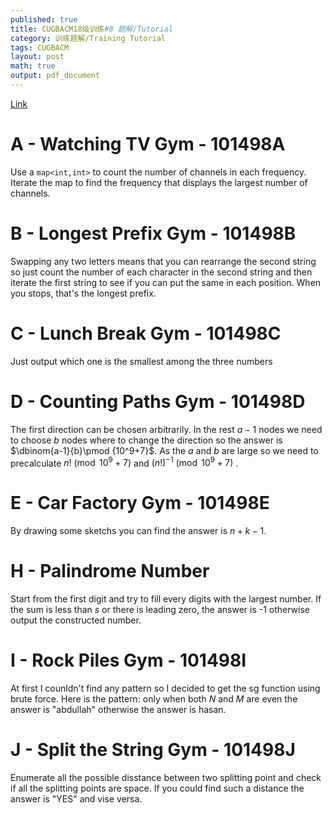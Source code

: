 ```yaml
---
published: true
title: CUGBACM18级训练#8 题解/Tutorial
category: 训练题解/Training Tutorial
tags: CUGBACM
layout: post
math: true
output: pdf_document
---
```

[Link](https://codeforces.com/gym/101498/problems)
<!-- more -->
# A - Watching TV Gym - 101498A 

Use a `map<int,int>` to count the number of channels in each frequency. Iterate the map to find the frequency that displays the largest number of channels.

# B - Longest Prefix Gym - 101498B 

Swapping any two letters means that you can rearrange the second string so just count the number of each character in the second string and then iterate the first string to see if you can put the same in each position. When you stops, that's the longest prefix.

# C - Lunch Break Gym - 101498C 

Just output which one is the smallest among the three numbers

# D - Counting Paths Gym - 101498D 

The first direction can be chosen arbitrarily. In the rest $a-1$ nodes we need to choose $b$ nodes where to change the direction so the answer is $\dbinom{a-1}{b}\pmod {10^9+7}$. As the $a$ and $b$ are large so we need to precalculate $n!\pmod {10^9+7}$ and $(n!)^{-1}\pmod {10^9+7}$ .

# E - Car Factory Gym - 101498E 

By drawing some sketchs you can find the answer is $n+k-1$.

# H - Palindrome Number 

Start from the first digit and try to fill every digits with the largest number. If the sum is less than $s$ or there is leading zero, the answer is -1 otherwise output the constructed number.

# I - Rock Piles Gym - 101498I 

At first I counldn't find any pattern so I decided to get the sg function using brute force. Here is the pattern: only when both $N$ and $M$ are even the answer is "abdullah" otherwise the answer is hasan.

# J - Split the String Gym - 101498J 

Enumerate all the possible disstance between two splitting point and check if all the splitting points are space. If you could find such a distance the answer is "YES" and vise versa.
